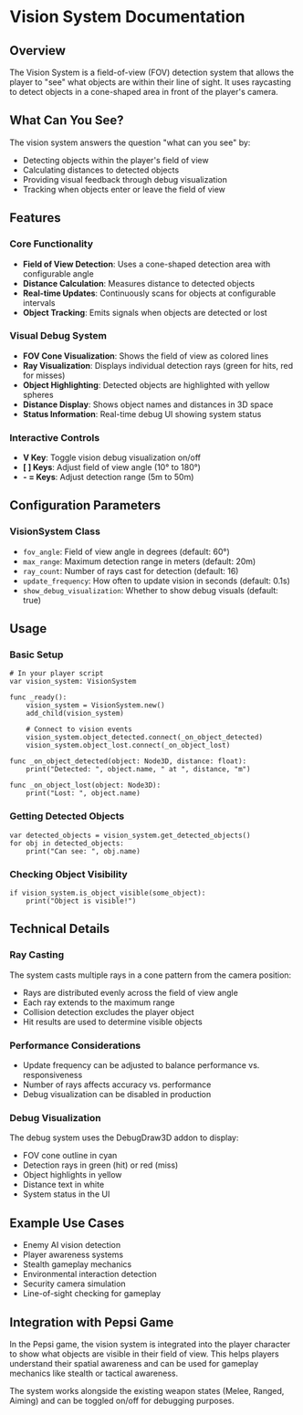 # Vision System Documentation

## Overview
The Vision System is a field-of-view (FOV) detection system that allows the player to "see" what objects are within their line of sight. It uses raycasting to detect objects in a cone-shaped area in front of the player's camera.

## What Can You See?
The vision system answers the question "what can you see" by:
- Detecting objects within the player's field of view
- Calculating distances to detected objects
- Providing visual feedback through debug visualization
- Tracking when objects enter or leave the field of view

## Features

### Core Functionality
- **Field of View Detection**: Uses a cone-shaped detection area with configurable angle
- **Distance Calculation**: Measures distance to detected objects
- **Real-time Updates**: Continuously scans for objects at configurable intervals
- **Object Tracking**: Emits signals when objects are detected or lost

### Visual Debug System
- **FOV Cone Visualization**: Shows the field of view as colored lines
- **Ray Visualization**: Displays individual detection rays (green for hits, red for misses)
- **Object Highlighting**: Detected objects are highlighted with yellow spheres
- **Distance Display**: Shows object names and distances in 3D space
- **Status Information**: Real-time debug UI showing system status

### Interactive Controls
- **V Key**: Toggle vision debug visualization on/off
- **[ ] Keys**: Adjust field of view angle (10° to 180°)
- **- = Keys**: Adjust detection range (5m to 50m)

## Configuration Parameters

### VisionSystem Class
- `fov_angle`: Field of view angle in degrees (default: 60°)
- `max_range`: Maximum detection range in meters (default: 20m)
- `ray_count`: Number of rays cast for detection (default: 16)
- `update_frequency`: How often to update vision in seconds (default: 0.1s)
- `show_debug_visualization`: Whether to show debug visuals (default: true)

## Usage

### Basic Setup
```gdscript
# In your player script
var vision_system: VisionSystem

func _ready():
    vision_system = VisionSystem.new()
    add_child(vision_system)
    
    # Connect to vision events
    vision_system.object_detected.connect(_on_object_detected)
    vision_system.object_lost.connect(_on_object_lost)

func _on_object_detected(object: Node3D, distance: float):
    print("Detected: ", object.name, " at ", distance, "m")

func _on_object_lost(object: Node3D):
    print("Lost: ", object.name)
```

### Getting Detected Objects
```gdscript
var detected_objects = vision_system.get_detected_objects()
for obj in detected_objects:
    print("Can see: ", obj.name)
```

### Checking Object Visibility
```gdscript
if vision_system.is_object_visible(some_object):
    print("Object is visible!")
```

## Technical Details

### Ray Casting
The system casts multiple rays in a cone pattern from the camera position:
- Rays are distributed evenly across the field of view angle
- Each ray extends to the maximum range
- Collision detection excludes the player object
- Hit results are used to determine visible objects

### Performance Considerations
- Update frequency can be adjusted to balance performance vs. responsiveness
- Number of rays affects accuracy vs. performance
- Debug visualization can be disabled in production

### Debug Visualization
The debug system uses the DebugDraw3D addon to display:
- FOV cone outline in cyan
- Detection rays in green (hit) or red (miss)
- Object highlights in yellow
- Distance text in white
- System status in the UI

## Example Use Cases
- Enemy AI vision detection
- Player awareness systems
- Stealth gameplay mechanics
- Environmental interaction detection
- Security camera simulation
- Line-of-sight checking for gameplay

## Integration with Pepsi Game
In the Pepsi game, the vision system is integrated into the player character to show what objects are visible in their field of view. This helps players understand their spatial awareness and can be used for gameplay mechanics like stealth or tactical awareness.

The system works alongside the existing weapon states (Melee, Ranged, Aiming) and can be toggled on/off for debugging purposes.